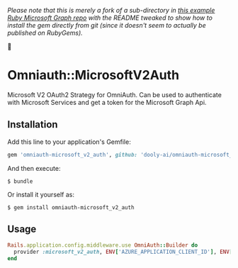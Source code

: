 
*Please note that this is merely a fork of a sub-directory in [this example Ruby Microsoft Graph repo](https://github.com/microsoftgraph/ruby-connect-rest-sample/tree/master/omniauth-microsoft_v2_auth)
with the README tweaked to show how to install the gem directly from git (since it doesn't seem to
actually be published on RubyGems).*

🤘

# Omniauth::MicrosoftV2Auth

Microsoft V2 OAuth2 Strategy for OmniAuth.
Can be used to authenticate with Microsoft Services and get a token for the Microsoft Graph Api.

## Installation

Add this line to your application's Gemfile:

```ruby
gem 'omniauth-microsoft_v2_auth', github: 'dooly-ai/omniauth-microsoft_v2_auth'
```

And then execute:

    $ bundle

Or install it yourself as:

    $ gem install omniauth-microsoft_v2_auth

## Usage

```ruby
Rails.application.config.middleware.use OmniAuth::Builder do
  provider :microsoft_v2_auth, ENV['AZURE_APPLICATION_CLIENT_ID'], ENV['AZURE_APPLICATION_CLIENT_SECRET']
end
```
